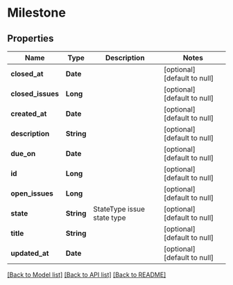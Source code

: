 # Milestone
## Properties

| Name | Type | Description | Notes |
|------------ | ------------- | ------------- | -------------|
| **closed\_at** | **Date** |  | [optional] [default to null] |
| **closed\_issues** | **Long** |  | [optional] [default to null] |
| **created\_at** | **Date** |  | [optional] [default to null] |
| **description** | **String** |  | [optional] [default to null] |
| **due\_on** | **Date** |  | [optional] [default to null] |
| **id** | **Long** |  | [optional] [default to null] |
| **open\_issues** | **Long** |  | [optional] [default to null] |
| **state** | **String** | StateType issue state type | [optional] [default to null] |
| **title** | **String** |  | [optional] [default to null] |
| **updated\_at** | **Date** |  | [optional] [default to null] |

[[Back to Model list]](../README.md#documentation-for-models) [[Back to API list]](../README.md#documentation-for-api-endpoints) [[Back to README]](../README.md)

